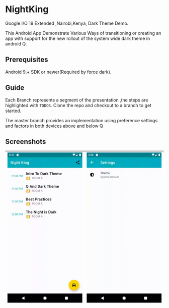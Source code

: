 # NightKing

Google I/O 19 Extended ,Nairobi,Kenya, Dark Theme Demo.

This Android App Demonstrate Various Ways of transitioning or creating an app with support for the new rollout of the system
wide dark theme in android Q.

## Prerequisites

Android 9.+ SDK or newer(Required by force dark).

## Guide

Each Branch represents a segment of the presentation ,the steps are highlighted with `TODOS`.
Clone the repo and checkout to a branch to get started.

The master branch provides an implementation using preference settings and 
factors in both devices above and below Q

## Screenshots

|![Dark Theme](screenshots/dark_theme.gif)|![Dark Theme](screenshots/settings.gif)|
|:--:|:--:|

